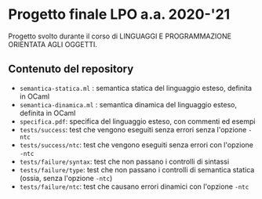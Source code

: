 # Progetto finale LPO a.a. 2020-'21
Progetto svolto durante il corso di LINGUAGGI E PROGRAMMAZIONE ORIENTATA AGLI OGGETTI.

## Contenuto del repository

* `semantica-statica.ml` : semantica statica del linguaggio esteso, definita in OCaml
* `semantica-dinamica.ml` : semantica dinamica del linguaggio esteso, definita in OCaml
* `specifica.pdf`: specifica del linguaggio esteso, con commenti ed esempi
* `tests/success`: test che vengono eseguiti senza errori senza l'opzione `-ntc`
* `tests/success/ntc`: test che vengono eseguiti senza errori con l'opzione `-ntc`
* `tests/failure/syntax`: test che non passano i controlli di sintassi 
* `tests/failure/type`: test che non passano i controlli di semantica statica (ossia, senza l'opzione `-ntc`)
* `tests/failure/ntc`: test che causano errori dinamici con l'opzione `-ntc`
